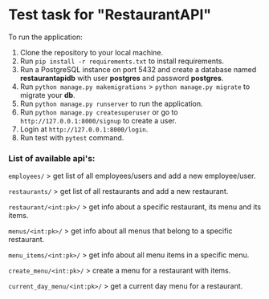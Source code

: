<h1>Test task for "RestaurantAPI"</h1>

To run the application:
1. Clone the repository to your local machine.
2. Run `pip install -r requirements.txt` to install requirements.
3. Run a PostgreSQL instance on port 5432 and create a database named **restaurantapidb** with user **postgres** and password **postgres**.
4. Run `python manage.py makemigrations` > `python manage.py migrate` to migrate your **db**.
5. Run `python manage.py runserver` to run the application.
6. Run `python manage.py createsuperuser` or go to `http://127.0.0.1:8000/signup` to create a user.
7. Login at `http://127.0.0.1:8000/login`.
8. Run test with `pytest` command.

<h3>List of available api's:</h3>

`employees/` > get list of all employees/users and add a new employee/user.

`restaurants/` > get list of all restaurants and add a new restaurant.

`restaurant/<int:pk>/` > get info about a specific restaurant, its menu and its items.

`menus/<int:pk>/` > get info about all menus that belong to a specific restaurant.

`menu_items/<int:pk>/` > get info about all menu items in a specific menu.

`create_menu/<int:pk>/` > create a menu for a restaurant with items.

`current_day_menu/<int:pk>/` > get a current day menu for a restaurant.
